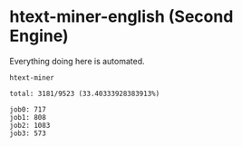 # htext-miner-english (Second Engine)

Everything doing here is automated.

```
htext-miner

total: 3181/9523 (33.40333928383913%)

job0: 717
job1: 808
job2: 1083
job3: 573
```